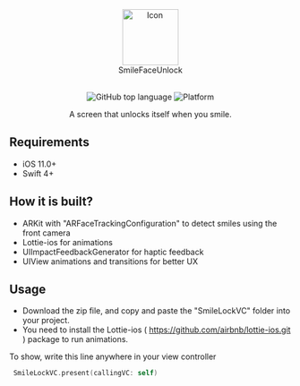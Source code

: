 <div align="center">
  <img width="100" src="https://user-images.githubusercontent.com/35783310/182454335-fbb17362-2e45-4fb1-a673-5d54c828313f.png" alt="Icon" /> <br>
  SmileFaceUnlock <br>  <br>

![GitHub top language](https://img.shields.io/github/languages/top/m-afham/SmileToUnlock?color=red)
![Platform](https://img.shields.io/cocoapods/p/ios?color=red)

A screen that unlocks itself when you smile.
</div>

## Requirements

- iOS 11.0+
- Swift 4+

## How it is built?

- ARKit with "ARFaceTrackingConfiguration" to detect smiles using the front camera
- Lottie-ios for animations
- UIImpactFeedbackGenerator for haptic feedback
- UIView animations and transitions for better UX

## Usage

- Download the zip file, and copy and paste the "SmileLockVC" folder into your project. 
- You need to install the Lottie-ios ( https://github.com/airbnb/lottie-ios.git )  package to run animations.  

To show, write this line anywhere in your view controller
```Swift
 SmileLockVC.present(callingVC: self)
 ```


